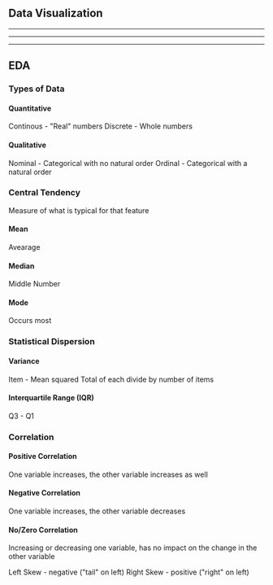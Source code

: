 ## Data Visualization
***


***
***

## EDA

### Types of Data
#### Quantitative
Continous - "Real" numbers
Discrete - Whole numbers

#### Qualitative
Nominal - Categorical with no natural order
Ordinal - Categorical with a natural order


### Central Tendency
Measure of what is typical for that feature

#### Mean
Avearage

#### Median
Middle Number

#### Mode
Occurs most


### Statistical Dispersion
#### Variance
Item - Mean  squared
Total of each
divide by number of items

#### Interquartile Range (IQR)
Q3 - Q1


### Correlation
#### Positive Correlation
One variable increases, the other variable increases as well

#### Negative Correlation
One variable increases, the other variable decreases

#### No/Zero Correlation
Increasing or decreasing one variable, has no impact on the change in the other variable


Left Skew - negative ("tail" on left)
Right Skew - positive ("right" on left)